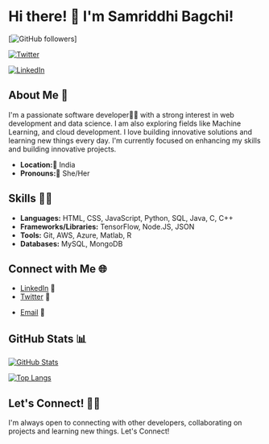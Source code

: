 # Hi there! 👋 I'm Samriddhi Bagchi!

[![GitHub followers](https://img.shields.io/github/followers/Samriddhi28-17?style=social&label=Follow&maxAge=3600)]

[![Twitter](https://img.shields.io/twitter/follow/yourSAMRIDDHIly?style=social)](https://twitter.com/yourSAMRIDDHIly)

[![LinkedIn](https://img.shields.io/badge/LinkedIn-%230077B5.svg?logo=linkedin&logoColor=white)](https://www.linkedin.com/in/samriddhibagchi)


## About Me 🌟

I'm a passionate software developer👩‍💻 with a strong interest in web development and data science. I am also exploring fields like Machine Learning, and cloud development.  I love building innovative solutions and learning new things every day.  I'm currently focused on enhancing my skills and building innovative projects.

*   **Location:**📍 India
*   **Pronouns:**👩 She/Her
<!--*   **Portfolio:** [Link to Portfolio] -->

## Skills 🤹‍♀️

*   **Languages:** HTML, CSS, JavaScript, Python,  SQL, Java, C, C++
*   **Frameworks/Libraries:**  TensorFlow, Node.JS, JSON
*   **Tools:** Git, AWS, Azure, Matlab, R
*   **Databases:** MySQL, MongoDB

<!--## Projects

[Showcase your most impressive and relevant projects.  Include a brief description, links to the repository or live demo, and any relevant technologies used.]

### [Project Title 1]

[A brief description of the project.  What does it do?  What problem does it solve?]

*   **Technologies:** [List the technologies used]
*   **GitHub Repository:** [Link to the GitHub repository]
*   **Live Demo:** [Link to a live demo (if available)]

[Add similar sections for your other projects.]

### [Project Title 2]

[A brief description of the project.]

*   **Technologies:** [List the technologies used]
*   **GitHub Repository:** [Link to the GitHub repository]

## Contributions

*   [Project Name 1] - [Brief description of your contribution] ([Link to the contribution, e.g., a pull request])
*   [Project Name 2] - [Brief description of your contribution] -->

## Connect with Me 🌐

*   [LinkedIn](https://www.linkedin.com/in/samriddhibagchi) 💼
*   [Twitter](https://twitter.com/yourSAMRIDDHIly) 🐥
<!--*   [Personal Website]([Website URL]) -->
*   [Email](mailto:samriddhib.contact@gmail.com) 📧

## GitHub Stats 📊

[![GitHub Stats](https://github-readme-stats.vercel.app/api?username=Samriddhi28-17&show_icons=true&theme=dracula)](https://github.com/Samriddhi28-17)

[![Top Langs](https://github-readme-stats.vercel.app/api/top-langs/?username=Samriddhi28-17&layout=compact&theme=dracula)](https://github.com/Samriddhi28-17)

## Let's Connect! 🤝🚀

I'm always open to connecting with other developers, collaborating on projects and learning new things. Let's Connect!
